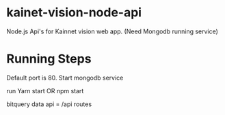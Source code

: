 # kainet-vision-node-api
Node.js Api's for Kainnet vision web app. (Need Mongodb running service)


# Running Steps
Default port is 80.
Start mongodb service

run Yarn start OR npm start


bitquery data api = /api routes
